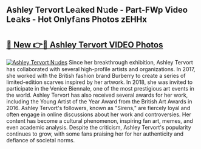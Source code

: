 ## Ashley Tervort Le𝚊ked N𝚞de - Part-FWp Video Le𝚊ks - Hot Onlyf𝚊ns Photos zEHHx

# <h2><a href="http://ab92523.deff.icu/?id=Ashley+Tervort">🔗 New 👉🔴 Ashley Tervort VIDEO Photos</a></h2>

[![Ashley Tervort N𝚞des](https://i.imgur.com/rIISA9y.gif)](http://ab92523.deff.icu/?id=Ashley+Tervort)
Since her breakthrough exhibition, Ashley Tervort has collaborated with several high-profile artists and organizations. In 2017, she worked with the British fashion brand Burberry to create a series of limited-edition scarves inspired by her artwork. In 2018, she was invited to participate in the Venice Biennale, one of the most prestigious art events in the world. Ashley Tervort has also received several awards for her work, including the Young Artist of the Year Award from the British Art Awards in 2016. Ashley Tervort's followers, known as "Sirens," are fiercely loyal and often engage in online discussions about her work and controversies. Her content has become a cultural phenomenon, inspiring fan art, memes, and even academic analysis. Despite the criticism, Ashley Tervort's popularity continues to grow, with some fans praising her for her authenticity and defiance of societal norms.
